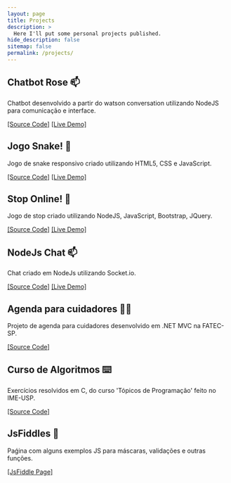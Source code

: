 ```yaml
---
layout: page
title: Projects
description: >
  Here I'll put some personal projects published.
hide_description: false
sitemap: false
permalink: /projects/
---
```


## Chatbot Rose 📫
Chatbot desenvolvido a partir do watson conversation utilizando NodeJS para comunicação e interface.

[[Source Code]](https://github.com/luigihenrick/chatbot-rose) 
[[Live Demo]](https://chatbot-rose.herokuapp.com/) 

## Jogo Snake! 🐍

Jogo de snake responsivo criado utilizando HTML5, CSS e JavaScript.

[[Source Code]](https://github.com/luigihenrick/snake) 
[[Live Demo]](https://luigihenrick.github.io/html5-snake/) 

## Stop Online! 🛑

Jogo de stop criado utilizando NodeJS, JavaScript, Bootstrap, JQuery.

[[Source Code]](https://github.com/luigihenrick/fatec-es3-stop) 
[[Live Demo]](https://fatec-es3-stop.herokuapp.com/) 

## NodeJs Chat 📫

Chat criado em NodeJs utilizando Socket.io.

[[Source Code]](https://github.com/luigihenrick/nodejs-chat) 
[[Live Demo]](https://luigihenrick-chat.herokuapp.com/) 

## Agenda para cuidadores 👩‍⚕️

Projeto de agenda para cuidadores desenvolvido em .NET MVC na FATEC-SP.

[[Source Code]](https://github.com/luigihenrick/dotnet-cuidadores) 

## Curso de Algoritmos ⌨️

Exercícios resolvidos em C, do curso 'Tópicos de Programação' feito no IME-USP.

[[Source Code]](https://github.com/luigihenrick/topicos-programacao) 

## JsFiddles 🚧

Paǵina com alguns exemplos JS para máscaras, validações e outras funções.

[[JsFiddle Page]](https://jsfiddle.net/user/luigihenrick/fiddles/) 